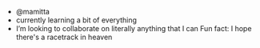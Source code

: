 - @mamitta
- currently learning a bit of everything
- I’m looking to collaborate on literally anything that I can
 Fun fact: I hope there's a racetrack in heaven

<!---
mamitta/mamitta is a ✨ special ✨ repository because its `README.md` (this file) appears on your GitHub profile.
You can click the Preview link to take a look at your changes.
--->
